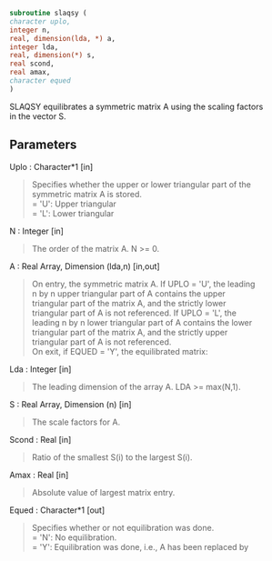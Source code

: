 ```fortran  
subroutine slaqsy (  
character uplo,  
integer n,  
real, dimension(lda, *) a,  
integer lda,  
real, dimension(*) s,  
real scond,  
real amax,  
character equed  
)  
```  
  
SLAQSY equilibrates a symmetric matrix A using the scaling factors  
in the vector S.  
  
## Parameters  
Uplo : Character*1 [in]  
> Specifies whether the upper or lower triangular part of the  
> symmetric matrix A is stored.  
> = 'U':  Upper triangular  
> = 'L':  Lower triangular  
  
N : Integer [in]  
> The order of the matrix A.  N >= 0.  
  
A : Real Array, Dimension (lda,n) [in,out]  
> On entry, the symmetric matrix A.  If UPLO = 'U', the leading  
> n by n upper triangular part of A contains the upper  
> triangular part of the matrix A, and the strictly lower  
> triangular part of A is not referenced.  If UPLO = 'L', the  
> leading n by n lower triangular part of A contains the lower  
> triangular part of the matrix A, and the strictly upper  
> triangular part of A is not referenced.  
> On exit, if EQUED = 'Y', the equilibrated matrix:  
  
Lda : Integer [in]  
> The leading dimension of the array A.  LDA >= max(N,1).  
  
S : Real Array, Dimension (n) [in]  
> The scale factors for A.  
  
Scond : Real [in]  
> Ratio of the smallest S(i) to the largest S(i).  
  
Amax : Real [in]  
> Absolute value of largest matrix entry.  
  
Equed : Character*1 [out]  
> Specifies whether or not equilibration was done.  
> = 'N':  No equilibration.  
> = 'Y':  Equilibration was done, i.e., A has been replaced by  
  
